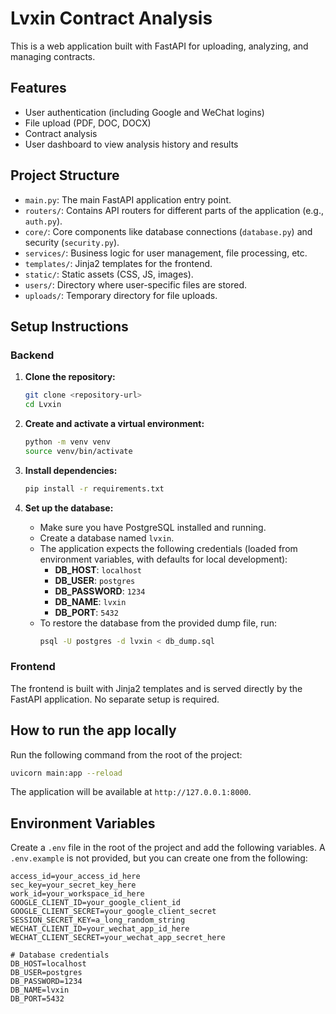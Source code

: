 # Lvxin Contract Analysis

This is a web application built with FastAPI for uploading, analyzing, and managing contracts.

## Features

- User authentication (including Google and WeChat logins)
- File upload (PDF, DOC, DOCX)
- Contract analysis
- User dashboard to view analysis history and results

## Project Structure

- `main.py`: The main FastAPI application entry point.
- `routers/`: Contains API routers for different parts of the application (e.g., `auth.py`).
- `core/`: Core components like database connections (`database.py`) and security (`security.py`).
- `services/`: Business logic for user management, file processing, etc.
- `templates/`: Jinja2 templates for the frontend.
- `static/`: Static assets (CSS, JS, images).
- `users/`: Directory where user-specific files are stored.
- `uploads/`: Temporary directory for file uploads.

## Setup Instructions

### Backend

1.  **Clone the repository:**
    ```bash
    git clone <repository-url>
    cd Lvxin
    ```

2.  **Create and activate a virtual environment:**
    ```bash
    python -m venv venv
    source venv/bin/activate
    ```

3.  **Install dependencies:**
    ```bash
    pip install -r requirements.txt
    ```

4.  **Set up the database:**
    - Make sure you have PostgreSQL installed and running.
    - Create a database named `lvxin`.
    - The application expects the following credentials (loaded from environment variables, with defaults for local development):
      - **DB_HOST**: `localhost`
      - **DB_USER**: `postgres`
      - **DB_PASSWORD**: `1234`
      - **DB_NAME**: `lvxin`
      - **DB_PORT**: `5432`
    - To restore the database from the provided dump file, run:
      ```bash
      psql -U postgres -d lvxin < db_dump.sql
      ```

### Frontend

The frontend is built with Jinja2 templates and is served directly by the FastAPI application. No separate setup is required.

## How to run the app locally

Run the following command from the root of the project:

```bash
uvicorn main:app --reload
```

The application will be available at `http://127.0.0.1:8000`.

## Environment Variables

Create a `.env` file in the root of the project and add the following variables. A `.env.example` is not provided, but you can create one from the following:

```
access_id=your_access_id_here
sec_key=your_secret_key_here
work_id=your_workspace_id_here
GOOGLE_CLIENT_ID=your_google_client_id
GOOGLE_CLIENT_SECRET=your_google_client_secret
SESSION_SECRET_KEY=a_long_random_string
WECHAT_CLIENT_ID=your_wechat_app_id_here
WECHAT_CLIENT_SECRET=your_wechat_app_secret_here

# Database credentials
DB_HOST=localhost
DB_USER=postgres
DB_PASSWORD=1234
DB_NAME=lvxin
DB_PORT=5432
``` 